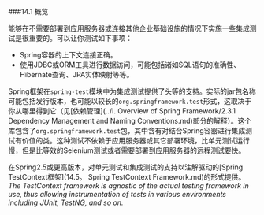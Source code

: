 ###14.1 概览

能够在不需要部署到应用服务器或连接其他企业基础设施的情况下实施一些集成测试是很重要的。可以让你测试如下事项：

- Spring容器的上下文连接正确。
- 使用JDBC或ORM工具进行数据访问，可能包括诸如SQL语句的准确性、Hibernate查询、JPA实体映射等等。

Spring框架在`spring-test`模块中为集成测试提供了头等的支持。实际的jar包名称可能包括发行版本，也可能以较长的`org.springframework.test`形式，这取决于你从哪里得到它（见[依赖管理](../I. Overview of Spring Framework/2.3.1 Dependency Management and Naming Conventions.md)部分的解释）。这个库包含了`org.springframework.test`包，其中含有对结合Spring容器进行集成测试有价值的类。这种测试不依赖于应用服务器或其它部署环境，比单元测试运行慢，但是比等效的Selenium测试或者需要部署到应用服务器的远程测试要快。

在Spring2.5或更高版本，对单元测试和集成测试的支持以注解驱动的[Spring TestContext框架](14.5。 Spring TestContext Framework.md)的形式提供。*The TestContext framework is agnostic of the actual testing framework in use, thus allowing instrumentation of tests in various environments including JUnit, TestNG, and so on.*

